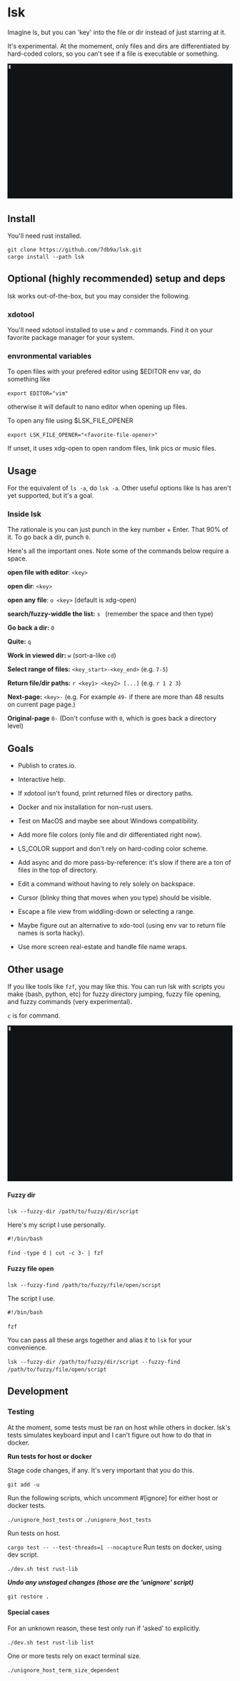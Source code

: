 # lsk

Imagine ls, but you can 'key' into the file or dir instead of just starring at it.

It's experimental. At the momement, only files and dirs are differentiated by hard-coded colors, so you can't see if a file is executable or something.

![](assets/demo_work.gif)

## Install

You'll need rust installed.

```
git clone https://github.com/7db9a/lsk.git
cargo install --path lsk
```

## Optional (highly recommended) setup and deps

lsk works out-of-the-box, but you may consider the following.

### xdotool

You'll need xdotool installed to use `w` and `r` commands. Find it on your favorite package manager for your system.

### envronmental variables

To open files with your prefered editor using $EDITOR env var, do something like

`export EDITOR="vim"`

otherwise it will default to nano editor when opening up files.

To open any file using $LSK_FILE_OPENER

`export LSK_FILE_OPENER="<favorite-file-opener>"`

If unset, it uses xdg-open to open random files, link pics or music files.

## Usage

For the equivalent of `ls -a`, do `lsk -a`. Other useful options like ls has aren't yet supported, but it's a goal.

### Inside lsk

The rationale is you can just punch in the key number + Enter. That 90% of it. To go back a dir, punch `0`.

Here's all the important ones. Note some of the commands below require a space.

**open file with editor**: `<key>`

**open dir**: `<key>`

**open any file**: `o <key>` (default is xdg-open)

**search/fuzzy-widdle the list:** `s ` (remember the space and then type)

**Go back a dir:** `0`

**Quite:** `q`

**Work in viewed dir:** `w` (sort-a-like `cd`)

**Select range of files:** `<key_start>-<key_end>` (e.g. `7-5`)

**Return file/dir paths:** `r <key1> <key2> [...]` (e.g. `r 1 2 3`)

**Next-page:** `<key>-` (e.g. For example `49-` if there are more than 48 results on current page page.)

**Original-page** `0-` (Don't confuse with `0`, which is goes back a directory level)

## Goals

* Publish to crates.io.

* Interactive help.

* If xdotool isn't found, print returned files or directory paths.

* Docker and nix installation for non-rust users.

* Test on MacOS and maybe see about Windows compatibility.

* Add more file colors (only file and dir differentiated right now).

* LS_COLOR support and don't rely on hard-coding color scheme.

* Add async and do more pass-by-reference: it's slow if there are a ton of files in the top of directory.

* Edit a command without having to rely solely on backspace.

* Cursor (blinky thing that moves when you type) should be visible.

* Escape a file view from widdling-down or selecting a range.

* Maybe figure out an alternative to xdo-tool (using env var to return file names is sorta hacky).

* Use more screen real-estate and handle file name wraps.

## Other usage

If you like tools like `fzf`, you may like this. You can run lsk with scripts you make (bash, python, etc) for fuzzy directory jumping, fuzzy file opening, and fuzzy commands (very experimental).

`c` is for command.

![](assets/demo_fzd_fzf.gif)

####  Fuzzy dir

`lsk --fuzzy-dir /path/to/fuzzy/dir/script`

Here's my script I use personally.

```
#!/bin/bash

find -type d | cut -c 3- | fzf
```

#### Fuzzy file open

`lsk --fuzzy-find /path/to/fuzzy/file/open/script`

The script I use.

```
#!/bin/bash

fzf
```

You can pass all these args together and alias it to `lsk` for your convenience.

`lsk --fuzzy-dir /path/to/fuzzy/dir/script --fuzzy-find /path/to/fuzzy/file/open/script`

## Development

### Testing

At the moment, some tests must be ran on host while others in docker. lsk's tests simulates keyboard input and I can't figure out how to do that in docker.

**Run tests for host or docker**

Stage code changes, if any. It's very important that you do this.

`git add -u`

Run the following scripts, which uncomment #[ignore] for either host or docker tests.

`./unignore_host_tests` or `./unignore_host_tests`

Run tests on host.

`cargo test -- --test-threads=1 --nocapture`
Run tests on docker, using dev script.

`./dev.sh test rust-lib`

***Undo any unstaged changes (those are the 'unignore' script)***

`git restore .`

#### Special cases

For an unknown reason, these test only run if 'asked' to explicitly.

`./dev.sh test rust-lib list`

One or more tests rely on exact terminal size.

`./unignore_host_term_size_dependent`
